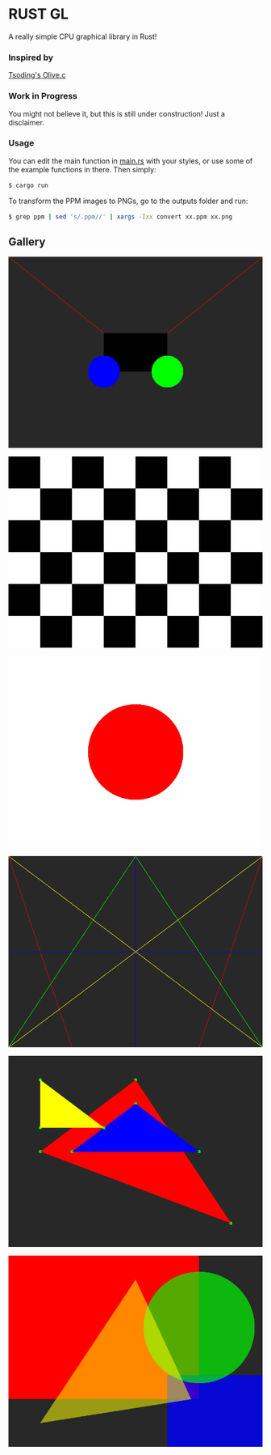 # RUST GL

A really simple CPU graphical library in Rust!

### Inspired by
[Tsoding's Olive.c](https://github.com/tsoding/olive.c)

### Work in Progress

You might not believe it, but this is still under construction! Just a disclaimer.

### Usage

You can edit the main function in [main.rs](./src/main.rs) with your styles, or use some of the example functions in there. Then simply:

```sh
$ cargo run
```

To transform the PPM images to PNGs, go to the outputs folder and run:
```sh
$ grep ppm | sed 's/.ppm//' | xargs -Ixx convert xx.ppm xx.png
```

## Gallery

![logo](./outputs/logo.png)

![checker](./outputs/checker_example.png)

![japan](./outputs/japan_flag_example.png)

![lines](./outputs/lines_example.png)

![triangles](./outputs/triangles_example.png)

![alpha](./outputs/alpha_blend_example.png)

